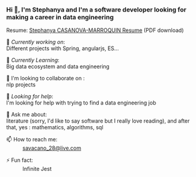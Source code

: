 
### Hi 👋, I'm Stephanya and I'm a software developer looking for making a career in data engineering <br>
 
Resume:  [Stephanya CASANOVA-MARROQUIN Resume](https://github.com/savacano28/savacano28.github.io/blob/main/resume.pdf) (PDF download)
 
🔭 *Currently working on*: <br>
Different projects with Spring, angularjs, ES... 
 
🌱 *Currently Learning*: <br>
Big data ecosystem and data engineering <br>

👯 I'm looking to collaborate on : <br>
nlp projects

🤔 *Looking for help*: <br> 
I'm looking for help with trying to find a data engineering job<br>

💬 Ask me about: <br>
literature (sorry, I'd like to say software but I really love reading), and after that, yes : mathematics, algorithms, sql <br>

📫 How to reach me: <br>
&nbsp;&nbsp;&nbsp;&nbsp;&nbsp;&nbsp;&nbsp;&nbsp;&nbsp;&nbsp; savacano_28@live.com

⚡ Fun fact: <br>
&nbsp;&nbsp;&nbsp;&nbsp;&nbsp;&nbsp;&nbsp;&nbsp;&nbsp;&nbsp; Infinite Jest
